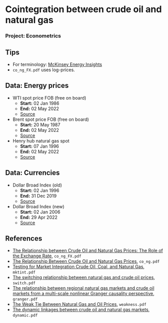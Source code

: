 # Cointegration between crude oil and natural gas
### Project: Econometrics

## Tips

- For terminology: [McKinsey Energy Insights](https://www.mckinseyenergyinsights.com/resources/refinery-reference-desk/fob/)
- `co_ng_FX.pdf` uses log-prices.

## Data: Energy prices
- WTI spot price FOB (free on board)
  - **Start:** 02 Jan 1986
  - **End:** 02 May 2022
  - [Source](https://www.eia.gov/dnav/pet/hist/RWTCD.htm)
- Brent spot price FOB (free on board)
  - **Start:** 20 May 1987
  - **End:** 02 May 2022
  - [Source](https://www.eia.gov/dnav/pet/hist/RBRTED.htm)
- Henry hub natural gas spot
  - **Start:** 07 Jan 1996
  - **End:** 02 May 2022
  - [Source](https://www.eia.gov/dnav/ng/hist/rngwhhdD.htm)

## Data: Currencies
- Dollar Broad Index (old)
  - **Start:** 02 Jan 1996
  - **End:** 31 Dec 2019
  - [Source](https://fred.stlouisfed.org/series/DTWEXB)
- Dollar Broad Index (new)
  - **Start:** 02 Jan 2006
  - **End:** 29 Apr 2022
  - [Source](https://fred.stlouisfed.org/series/DTWEXBGS)

## References

- [The Relationship between Crude Oil and Natural Gas Prices: The Role of the Exchange Rate](https://www.jstor.org/stable/24695759), `co_ng_FX.pdf`
- [The Relationship Between Crude Oil and Natural Gas Prices](http://aceer.uprm.edu/pdfs/CrudeOil_NaturalGas.pdf), `co_ng.pdf`
- [Testing for Market Integration Crude Oil, Coal, and Natural Gas](https://www.jstor.org/stable/pdf/23297019.pdf?casa_token=JM3G22WWYocAAAAA:-MXipHGPgmZLf_BzCQF2los6QL_eAJefyOoD0gForOiT6VWOoC4QyAnFmzHFiD6P4kG2ZJjHO88AxUAFeoOjsq5VN3VHyJu5clJF6aWKvgWryNknMFM), `mktint.pdf`
- [The switching relationship between natural gas and crude oil prices](https://www.sciencedirect.com/science/article/pii/S0140988314000188?casa_token=emqxKTcKsSMAAAAA:rf8M0nfc38xcrB-6RYdK13TGuziRwALDrGGEXh4bhIwPGAMf36uhZp7cRmWJLmlADKcjb-7RCg), `switch.pdf`
- [The relationship between regional natural gas markets and crude oil markets from a multi-scale nonlinear Granger causality perspective](https://www.sciencedirect.com/science/article/pii/S0140988317302621?casa_token=3rhbwQYFSqwAAAAA:hqpR2AzYuLH_LQ9FyhRbcSWFyxou_fGVtPq3-3qzM1Jt9UDVdEpAqvs93gJQeuyib0467kohJQ), `granger.pdf`
- [The Weak Tie Between Natural Gas and Oil Prices](https://www.jstor.org/stable/pdf/23268076.pdf?casa_token=FoipBqUCXz0AAAAA:WM8qPQNpIQhtlQ-XkgZsDcbJ-07W32arEIQyZoBKQKvUgeSxq4hEwxUBjFwHTbqIL5sBLXSlXVQpkwK2Hc91Pt5vOS_1XEWAseGErVQSeOzcvXxOycM), `weakness.pdf`
- [The dynamic linkages between crude oil and natural gas markets](https://www.sciencedirect.com/science/article/pii/S0140988316303000?casa_token=ywcdBG5ELe4AAAAA:0skTofjI9R_tTs-i4D3D9wlMbgfgt390Vu5we-WJta49HcQieEIVkSvQlTi11z-K27Vrg0foFw), `dynamic.pdf`
